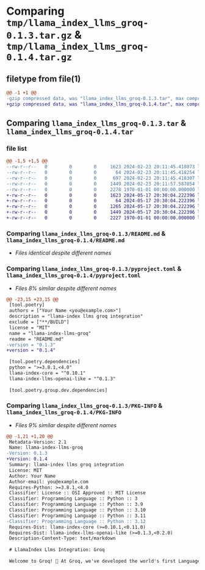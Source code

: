 # Comparing `tmp/llama_index_llms_groq-0.1.3.tar.gz` & `tmp/llama_index_llms_groq-0.1.4.tar.gz`

## filetype from file(1)

```diff
@@ -1 +1 @@
-gzip compressed data, was "llama_index_llms_groq-0.1.3.tar", max compression
+gzip compressed data, was "llama_index_llms_groq-0.1.4.tar", max compression
```

## Comparing `llama_index_llms_groq-0.1.3.tar` & `llama_index_llms_groq-0.1.4.tar`

### file list

```diff
@@ -1,5 +1,5 @@
--rw-r--r--   0        0        0     1623 2024-02-23 20:11:45.418073 llama_index_llms_groq-0.1.3/README.md
--rw-r--r--   0        0        0       64 2024-02-23 20:11:45.418254 llama_index_llms_groq-0.1.3/llama_index/llms/groq/__init__.py
--rw-r--r--   0        0        0      697 2024-02-23 20:11:45.418307 llama_index_llms_groq-0.1.3/llama_index/llms/groq/base.py
--rw-r--r--   0        0        0     1449 2024-02-23 20:11:57.587854 llama_index_llms_groq-0.1.3/pyproject.toml
--rw-r--r--   0        0        0     2278 1970-01-01 00:00:00.000000 llama_index_llms_groq-0.1.3/PKG-INFO
+-rw-r--r--   0        0        0     1623 2024-05-17 20:30:04.222396 llama_index_llms_groq-0.1.4/README.md
+-rw-r--r--   0        0        0       64 2024-05-17 20:30:04.222396 llama_index_llms_groq-0.1.4/llama_index/llms/groq/__init__.py
+-rw-r--r--   0        0        0     1265 2024-05-17 20:30:04.222396 llama_index_llms_groq-0.1.4/llama_index/llms/groq/base.py
+-rw-r--r--   0        0        0     1449 2024-05-17 20:30:04.222396 llama_index_llms_groq-0.1.4/pyproject.toml
+-rw-r--r--   0        0        0     2227 1970-01-01 00:00:00.000000 llama_index_llms_groq-0.1.4/PKG-INFO
```

### Comparing `llama_index_llms_groq-0.1.3/README.md` & `llama_index_llms_groq-0.1.4/README.md`

 * *Files identical despite different names*

### Comparing `llama_index_llms_groq-0.1.3/pyproject.toml` & `llama_index_llms_groq-0.1.4/pyproject.toml`

 * *Files 8% similar despite different names*

```diff
@@ -23,15 +23,15 @@
 [tool.poetry]
 authors = ["Your Name <you@example.com>"]
 description = "llama-index llms groq integration"
 exclude = ["**/BUILD"]
 license = "MIT"
 name = "llama-index-llms-groq"
 readme = "README.md"
-version = "0.1.3"
+version = "0.1.4"
 
 [tool.poetry.dependencies]
 python = ">=3.8.1,<4.0"
 llama-index-core = "^0.10.1"
 llama-index-llms-openai-like = "^0.1.3"
 
 [tool.poetry.group.dev.dependencies]
```

### Comparing `llama_index_llms_groq-0.1.3/PKG-INFO` & `llama_index_llms_groq-0.1.4/PKG-INFO`

 * *Files 9% similar despite different names*

```diff
@@ -1,21 +1,20 @@
 Metadata-Version: 2.1
 Name: llama-index-llms-groq
-Version: 0.1.3
+Version: 0.1.4
 Summary: llama-index llms groq integration
 License: MIT
 Author: Your Name
 Author-email: you@example.com
 Requires-Python: >=3.8.1,<4.0
 Classifier: License :: OSI Approved :: MIT License
 Classifier: Programming Language :: Python :: 3
 Classifier: Programming Language :: Python :: 3.9
 Classifier: Programming Language :: Python :: 3.10
 Classifier: Programming Language :: Python :: 3.11
-Classifier: Programming Language :: Python :: 3.12
 Requires-Dist: llama-index-core (>=0.10.1,<0.11.0)
 Requires-Dist: llama-index-llms-openai-like (>=0.1.3,<0.2.0)
 Description-Content-Type: text/markdown
 
 # LlamaIndex Llms Integration: Groq
 
 Welcome to Groq! 🚀 At Groq, we've developed the world's first Language Processing Unit™, or LPU. The Groq LPU has a deterministic, single core streaming architecture that sets the standard for GenAI inference speed with predictable and repeatable performance for any given workload.
```

